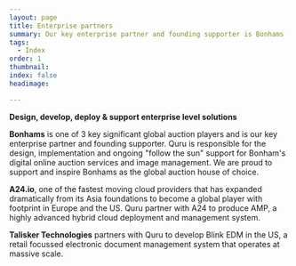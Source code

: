 ```yaml
---
layout: page
title: Enterprise partners
summary: Our key enterprise partner and founding supporter is Bonhams
tags:
  - Index
order: 1
thumbnail:
index: false
headimage:

---
```

**Design, develop, deploy & support enterprise level solutions**

<b>Bonhams</b> is one of 3 key significant global auction players and is our key enterprise partner and founding supporter.  Quru is responsible for the design, implementation and ongoing "follow the sun" support for Bonham's digital online auction services and image management.  We are proud to support and inspire Bonhams as the global auction house of choice.

<b>A24.io</b>, one of the fastest moving cloud providers that has expanded dramatically from its Asia foundations to become a global player with footprint in Europe and the US. Quru partner with A24 to produce AMP, a highly advanced hybrid cloud deployment and management system.


<b>Talisker Technologies</b> partners with Quru to develop Blink EDM in the US, a retail focussed electronic document management system that operates at massive scale.
